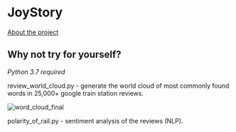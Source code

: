 # JoyStory

[About the project](https://design.williampepera.com/joystory/index.html)

## Why not try for yourself?
*Python 3.7 required*

review_world_cloud.py - generate the world cloud of most commonly found words in 25,000+ google train station reviews.

![word_cloud_final](https://user-images.githubusercontent.com/34272867/140708256-138d3f32-fa35-4d2c-9cce-66d84a545e0e.png)

polarity_of_rail.py - sentiment analysis of the reviews (NLP).
